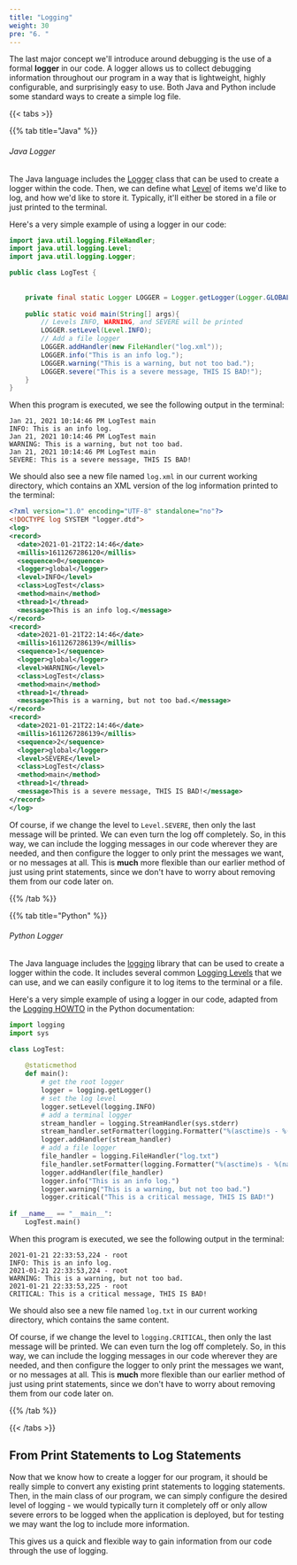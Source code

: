 ```yaml
---
title: "Logging"
weight: 30
pre: "6. "
---
```


The last major concept we'll introduce around debugging is the use of a formal **logger** in our code. A logger allows us to collect debugging information throughout our program in a way that is lightweight, highly configurable, and surprisingly easy to use. Both Java and Python include some standard ways to create a simple log file.

{{< tabs >}}

{{% tab title="Java" %}}

###### Java Logger

The Java language includes the [Logger](https://docs.oracle.com/javase/8/docs/api/java/util/logging/Logger.html) class that can be used to create a logger within the code. Then, we can define what [Level](https://docs.oracle.com/javase/8/docs/api/java/util/logging/Level.html) of items we'd like to log, and how we'd like to store it. Typically, it'll either be stored in a file or just printed to the terminal.

Here's a very simple example of using a logger in our code:

```java
import java.util.logging.FileHandler;
import java.util.logging.Level;
import java.util.logging.Logger;

public class LogTest {
    
    
    private final static Logger LOGGER = Logger.getLogger(Logger.GLOBAL_LOGGER_NAME);
    
    public static void main(String[] args){
        // Levels INFO, WARNING, and SEVERE will be printed
        LOGGER.setLevel(Level.INFO);
        // Add a file logger
        LOGGER.addHandler(new FileHandler("log.xml"));
        LOGGER.info("This is an info log.");
        LOGGER.warning("This is a warning, but not too bad.");
        LOGGER.severe("This is a severe message, THIS IS BAD!");
    }
}
```

When this program is executed, we see the following output in the terminal:

```
Jan 21, 2021 10:14:46 PM LogTest main
INFO: This is an info log.
Jan 21, 2021 10:14:46 PM LogTest main
WARNING: This is a warning, but not too bad.
Jan 21, 2021 10:14:46 PM LogTest main
SEVERE: This is a severe message, THIS IS BAD!
```

We should also see a new file named `log.xml` in our current working directory, which contains an XML version of the log information printed to the terminal:

```xml
<?xml version="1.0" encoding="UTF-8" standalone="no"?>
<!DOCTYPE log SYSTEM "logger.dtd">
<log>
<record>
  <date>2021-01-21T22:14:46</date>
  <millis>1611267286120</millis>
  <sequence>0</sequence>
  <logger>global</logger>
  <level>INFO</level>
  <class>LogTest</class>
  <method>main</method>
  <thread>1</thread>
  <message>This is an info log.</message>
</record>
<record>
  <date>2021-01-21T22:14:46</date>
  <millis>1611267286139</millis>
  <sequence>1</sequence>
  <logger>global</logger>
  <level>WARNING</level>
  <class>LogTest</class>
  <method>main</method>
  <thread>1</thread>
  <message>This is a warning, but not too bad.</message>
</record>
<record>
  <date>2021-01-21T22:14:46</date>
  <millis>1611267286139</millis>
  <sequence>2</sequence>
  <logger>global</logger>
  <level>SEVERE</level>
  <class>LogTest</class>
  <method>main</method>
  <thread>1</thread>
  <message>This is a severe message, THIS IS BAD!</message>
</record>
</log>
```

Of course, if we change the level to `Level.SEVERE`, then only the last message will be printed. We can even turn the log off completely. So, in this way, we can include the logging messages in our code wherever they are needed, and then configure the logger to only print the messages we want, or no messages at all. This is **much** more flexible than our earlier method of just using print statements, since we don't have to worry about removing them from our code later on.


{{% /tab %}}

{{% tab title="Python" %}}


###### Python Logger

The Java language includes the [logging](https://docs.python.org/3.9/library/logging.html) library that can be used to create a logger within the code. It includes several common [Logging Levels](https://docs.python.org/3.9/library/logging.html#logging-levels) that we can use, and we can easily configure it to log items to the terminal or a file.

Here's a very simple example of using a logger in our code, adapted from the [Logging HOWTO](https://docs.python.org/3.9/howto/logging.html) in the Python documentation:

```python
import logging
import sys

class LogTest:
    
    @staticmethod
    def main():
        # get the root logger
        logger = logging.getLogger()
        # set the log level
        logger.setLevel(logging.INFO)
        # add a terminal logger
        stream_handler = logging.StreamHandler(sys.stderr)
        stream_handler.setFormatter(logging.Formatter("%(asctime)s - %(name)s\n%(levelname)s: %(message)s"))
        logger.addHandler(stream_handler)
        # add a file logger
        file_handler = logging.FileHandler("log.txt")
        file_handler.setFormatter(logging.Formatter("%(asctime)s - %(name)s\n%(levelname)s: %(message)s"))
        logger.addHandler(file_handler)
        logger.info("This is an info log.")
        logger.warning("This is a warning, but not too bad.")
        logger.critical("This is a critical message, THIS IS BAD!")
                          
if __name__ == "__main__":
    LogTest.main()
```

When this program is executed, we see the following output in the terminal:

```
2021-01-21 22:33:53,224 - root
INFO: This is an info log.
2021-01-21 22:33:53,224 - root
WARNING: This is a warning, but not too bad.
2021-01-21 22:33:53,225 - root
CRITICAL: This is a critical message, THIS IS BAD!
```

We should also see a new file named `log.txt` in our current working directory, which contains the same content.

Of course, if we change the level to `logging.CRITICAL`, then only the last message will be printed. We can even turn the log off completely. So, in this way, we can include the logging messages in our code wherever they are needed, and then configure the logger to only print the messages we want, or no messages at all. This is **much** more flexible than our earlier method of just using print statements, since we don't have to worry about removing them from our code later on.

{{% /tab %}}

{{< /tabs >}}

## From Print Statements to Log Statements

Now that we know how to create a logger for our program, it should be really simple to convert any existing print statements to logging statements. Then, in the main class of our program, we can simply configure the desired level of logging - we would typically turn it completely off or only allow severe errors to be logged when the application is deployed, but for testing we may want the log to include more information. 

This gives us a quick and flexible way to gain information from our code through the use of logging. 
